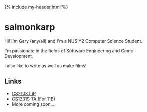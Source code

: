 {% include my-header.html %}

# salmonkarp 

Hi! I'm Gary (any/all) and I'm a NUS Y2 Computer Science Student. <br>

I'm passionate in the fields of Software Engineering and Game Development. <br>

I also like to write as well as make films!

## Links
- [CS2103T iP]()
- [CS1231S TA (For 11B)](/cs1231s.md)
- More coming soon...